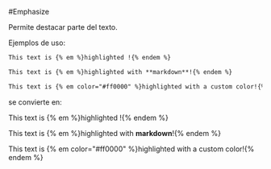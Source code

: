 #Emphasize

Permite destacar parte del texto.

Ejemplos de uso:

``` markdown
This text is {% em %}highlighted !{% endem %}

This text is {% em %}highlighted with **markdown**!{% endem %}

This text is {% em color="#ff0000" %}highlighted with a custom color!{% endem %}
```

se convierte en:

This text is {% em %}highlighted !{% endem %}

This text is {% em %}highlighted with **markdown**!{% endem %}

This text is {% em color="#ff0000" %}highlighted with a custom color!{% endem %}






